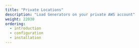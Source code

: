 ```yaml
---
title: "Private Locations"
description: "Load Generators on your private AWS account"
weight: 22030
ordering:
  - introduction
  - configuration
  - installation
---
```

